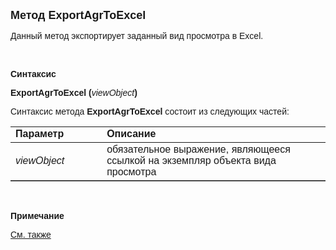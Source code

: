 ﻿<html>
<head>
<title>ExportAgrToExcel</title>
</head>

<body>

<p><strong><font face="Arial" size="4">Метод ExportAgrToExcel</font></strong></p>

<p><font face="Arial">Данный метод экспортирует заданный вид просмотра в Excel.</font></p>

<p>&nbsp;</p>

<p class="label"><font face="Arial"><b>Синтаксис</b></font></p>

<p><font face="Arial"><strong>ExportAgrToExcel (</strong><em>viewObject</em><strong>)</strong></font></p>

<p><font face="Arial">Синтаксис метода <strong>ExportAgrToExcel</strong>
состоит из следующих частей:</font></p>

<table border="1" cellPadding="5" cols="2" frame="below" rules="rows">
<TBODY>
  <tr vAlign="top">
    <td class="label" width="29%"><font face="Arial"><b>Параметр</b></font></td>
    <td class="label" width="71%"><font face="Arial"><strong>Описание</strong></font></td>
  </tr>
  <tr>
    <td class="label" width="29%"><font face="Arial"><em>viewObject</em></font></td>
    <td class="label" width="71%"><font face="Arial">обязательное выражение, являющееся 
        ссылкой на экземпляр объекта вида просмотра</font></td>
  </tr>
  </table>

<p class="label">&nbsp;</p>
    <p>
        <font face="Arial"><b>Примечание</b></font></p>
    <p>
        <font face="Arial"><a href="../../functions.html">См. также</a></font></p>

<p class="label">&nbsp;<font face="Arial"><br>
</font></p>
</body>
</html>
